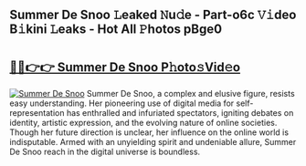 ## Summer De Snoo 𝙻eaked 𝙽u𝚍e - Part-o6c 𝚅𝚒deo B𝚒kini 𝙻eaks - Hot All 𝙿hotos pBge0

# <h2><a href="http://ld3wf7q.urlbe.top/?page=Summer+De+Snoo">🔗🔗👉👉 Summer De Snoo P𝚑oto𝚜Vid𝚎o</a></h2>

[![Summer De Snoo](https://i.imgur.com/eBuTRDB.gif)](http://ld3wf7q.urlbe.top/?page=Summer+De+Snoo)
Summer De Snoo, a complex and elusive figure, resists easy understanding. Her pioneering use of digital media for self-representation has enthralled and infuriated spectators, igniting debates on identity, artistic expression, and the evolving nature of online societies. Though her future direction is unclear, her influence on the online world is indisputable. Armed with an unyielding spirit and undeniable allure, Summer De Snoo reach in the digital universe is boundless.
